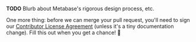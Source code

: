 **TODO** Blurb about Metabase's rigorous design process, etc.

One more thing: before we can merge your pull request, you'll need to sign our [Contributor License Agreement](https://docs.google.com/a/metabase.com/forms/d/1oV38o7b9ONFSwuzwmERRMi9SYrhYeOrkbmNaq9pOJ_E/viewform)
(unless it's a tiny documentation change). Fill this out when you get a chance! :100:
